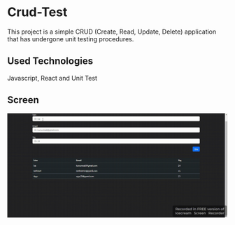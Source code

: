 <h1> Crud-Test </h1>

This project is a simple CRUD (Create, Read, Update, Delete) application that has undergone unit testing procedures.

<h2> Used Technologies </h2>

Javascript, React and Unit Test 

<h2> Screen </h2>

![](screen.gif)

